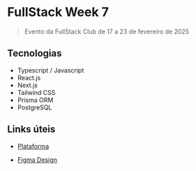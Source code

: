 # FullStack Week 7

> Evento da FullStack Club de 17 a 23 de fevereiro de 2025

## Tecnologias

- Typescript / Javascript
- React.js
- Next.js
- Tailwind CSS
- Prisma ORM
- PostgreSQL

## Links úteis

- [Plataforma](https://app.scaled.club/event/full-stack-week)

- [Figma Design](<https://www.figma.com/design/FIfajqda9slDT7JicbpzyE/FSW-Donald%E2%80%99s---Live-(Copy)?node-id=0-1&p=f&t=Dx2r0dHWASARiFup-0>)
